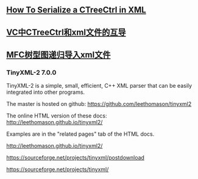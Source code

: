 ## [How To Serialize a CTreeCtrl in XML](https://www.codeproject.com/Articles/14001/How-To-Serialize-a-CTreeCtrl-in-XML)
## [VC中CTreeCtrl和xml文件的互导](https://bbs.csdn.net/topics/60422450)
## [MFC树型图递归导入xml文件](https://blog.csdn.net/qq_34012621/article/details/81416079)
### TinyXML-2  7.0.0
TinyXML-2 is a simple, small, efficient, C++ XML parser that can be easily integrated into other programs.

The master is hosted on github: https://github.com/leethomason/tinyxml2

The online HTML version of these docs: http://leethomason.github.io/tinyxml2/

Examples are in the "related pages" tab of the HTML docs.

http://leethomason.github.io/tinyxml2/


https://sourceforge.net/projects/tinyxml/postdownload

https://sourceforge.net/projects/tinyxml/
